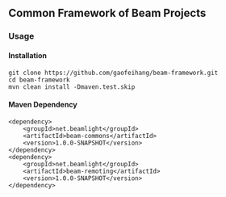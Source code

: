 ## Common Framework of Beam Projects

### Usage

#### Installation

    git clone https://github.com/gaofeihang/beam-framework.git
    cd beam-framework
    mvn clean install -Dmaven.test.skip

#### Maven Dependency

    <dependency>
        <groupId>net.beamlight</groupId>
        <artifactId>beam-commons</artifactId>
        <version>1.0.0-SNAPSHOT</version>
    </dependency>
    <dependency>
        <groupId>net.beamlight</groupId>
        <artifactId>beam-remoting</artifactId>
        <version>1.0.0-SNAPSHOT</version>
    </dependency>
